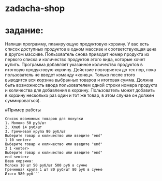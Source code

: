 # zadacha-shop

# задание:

Напиши программу, планирующую продуктовую корзину.
У вас есть список доступных продуктов в одном массиве и соответствующая цена в другом массиве. 
Пользователь снова приводит номер продукта из первого списка и количество продуктов этого вида, 
которые хочет купить. Программа добавляет указанное количество продуктов в итоговую продуктовую корзину. 
Действие повторяется до тех пор, пока пользователь не введет команду
«конец». Только после этого выводится вся корзина выбранных товаров и итоговая сумма. Должна быть возможность ввода
пользователем одной строки номера продукта и количества для добавления в корзину. Пользователь может добавить в корзину
несколько раз один и тот же товар, в этом случае он должен суммироваться).

#Пример работы
```
Список возможных товаров для покупки
1. Молоко 50 руб/шт
2. Хлеб 14 руб/шт
3. Гречневая крупа 80 руб/шт
Выберите товар и количество или введите "end"
1 10 <enter>
Выберите товар и количество или введите "end"
3 1 <enter>
Выберите товар и количество или введите "end"
end <enter>
Ваша корзина:
Молоко 10 шт 50 руб/шт 500 руб в сумме
Гречневая крупа 1 шт 80 руб/шт 80 руб в сумме
Итого 580 руб```